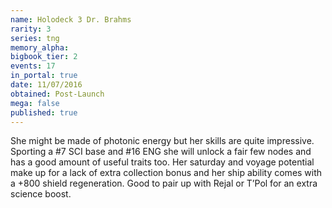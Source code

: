 ```yaml
---
name: Holodeck 3 Dr. Brahms
rarity: 3
series: tng
memory_alpha:
bigbook_tier: 2
events: 17
in_portal: true
date: 11/07/2016
obtained: Post-Launch
mega: false
published: true
---
```


She might be made of photonic energy but her skills are quite impressive. Sporting a #7 SCI base and #16 ENG she will unlock a fair few nodes and has a good amount of useful traits too. Her saturday and voyage potential make up for a lack of extra collection bonus and her ship ability comes with a +800 shield regeneration. Good to pair up with Rejal or T’Pol for an extra science boost.
